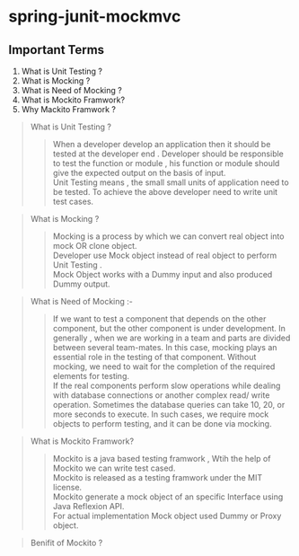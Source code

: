 # spring-junit-mockmvc

Important Terms
----
1. What is Unit Testing ?
2. What is Mocking ?
3. What is Need of Mocking ?
3. What is Mockito Framwork?
4. Why Mackito Framwork ?

>What is Unit Testing ?</br>
>> When a developer develop an application then it should be tested at the developer end . Developer should be responsible to test the function or module ,
 his function or module should give the expected output on the basis of input.</br>
>> Unit Testing means , the small small units of application need to be tested.
>> To achieve the above developer need to write unit test cases.</br>

> What is Mocking ?</br>
>> Mocking is a process by which we can convert real object into mock OR clone object.</br>
>> Developer use Mock object instead of real object to perform Unit Testing .</br>
>> Mock Object works with a Dummy input and also produced Dummy output.</br>

> What is Need of Mocking :- </br>
>> If we want to test a component that depends on the other component, but the other component is under development. In generally , when we are working in a team and parts are divided between several team-mates. In this case, mocking plays an essential role in the testing of that component. Without mocking, we need to wait for the completion of the required elements for testing.</br>
>> If the real components perform slow operations while dealing with database connections or another complex read/ write operation. Sometimes the database queries can take 10, 20, or more seconds to execute. In such cases, we require mock objects to perform testing, and it can be done via mocking.</br>

> What is Mockito Framwork? </br>
>> Mockito is a java based testing framwork , Wtih the help of Mockito we can write test cased.</br>
>> Mockito is released as a testing framwork under the MIT license.</br>
>> Mockito generate a mock object of an specific Interface using Java Reflexion API.</br>
>> For actual implementation Mock object used Dummy or Proxy object.</br>

> Benifit of Mockito ?</br>
>>
